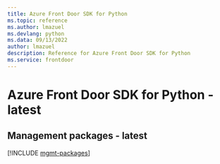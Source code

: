 ```yaml
---
title: Azure Front Door SDK for Python
ms.topic: reference
ms.author: lmazuel
ms.devlang: python
ms.data: 09/13/2022
author: lmazuel
description: Reference for Azure Front Door SDK for Python
ms.service: frontdoor
---
```

# Azure Front Door SDK for Python - latest

## Management packages - latest
[!INCLUDE [mgmt-packages](front-door-mgmt-index.md)]